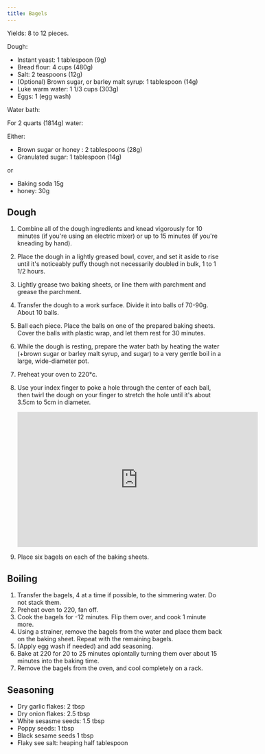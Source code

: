 ```yaml
---
title: Bagels
---
```


Yields: 8 to 12 pieces.

Dough:

- Instant yeast: 1 tablespoon (9g)
- Bread flour: 4 cups (480g)
- Salt: 2 teaspoons (12g)
- (Optional) Brown sugar, or barley malt syrup: 1 tablespoon (14g)
- Luke warm water: 1 1/3 cups (303g)
- Eggs: 1 (egg wash)

Water bath:

For 2 quarts (1814g) water:

Either:

- Brown sugar or honey : 2 tablespoons (28g)
- Granulated sugar: 1 tablespoon (14g)

or

- Baking soda 15g
- honey: 30g

## Dough

1. Combine all of the dough ingredients and knead vigorously for 10 minutes (if you're using an electric mixer)
   or up to 15 minutes (if you're kneading by hand).
1. Place the dough in a lightly greased bowl, cover, and set it aside to rise until it's noticeably puffy
   though not necessarily doubled in bulk, 1 to 1 1/2 hours.
1. Lightly grease two baking sheets, or line them with parchment and grease the parchment.
1. Transfer the dough to a work surface. Divide it into balls of 70-90g. About 10 balls.
1. Ball each piece. Place the balls on one of the prepared baking sheets. Cover the balls with plastic wrap, and let them rest for 30 minutes.
1. While the dough is resting, prepare the water bath by heating the water (+brown sugar or barley malt syrup, and sugar) to a very gentle boil in a large, wide-diameter pot.
1. Preheat your oven to 220°c.
1. Use your index finger to poke a hole through the center of each ball, then twirl the dough on your finger to stretch the
   hole until it's about 3.5cm to 5cm in diameter.

   <iframe width="560" height="315" src="https://www.youtube.com/embed/W8j-ZUp7KD0?start=254" title="YouTube video player" frameborder="0" allow="accelerometer; autoplay; clipboard-write; encrypted-media; gyroscope; picture-in-picture" allowfullscreen></iframe>

1. Place six bagels on each of the baking sheets.

## Boiling

1. Transfer the bagels, 4 at a time if possible, to the simmering water. Do not stack them.
1. Preheat oven to 220, fan off.
1. Cook the bagels for -12 minutes. Flip them over, and cook 1 minute more.
1. Using a strainer, remove the bagels from the water and place them back on the baking sheet. Repeat with the remaining bagels.
1. (Apply egg wash if needed) and add seasoning.
1. Bake at 220 for 20 to 25 minutes opiontally turning them over about 15 minutes into the baking time.
1. Remove the bagels from the oven, and cool completely on a rack.

## Seasoning

- Dry garlic flakes: 2 tbsp
- Dry onion flakes: 2.5 tbsp
- White sesasme seeds: 1.5 tbsp
- Poppy seeds: 1 tbsp
- Black sesame seeds 1 tbsp
- Flaky see salt: heaping  half tablespoon

